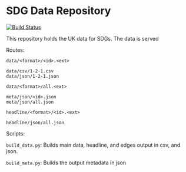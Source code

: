 # SDG Data Repository

[![Build Status](https://travis-ci.org/mangothecat/sdg-data.svg?branch=develop)](https://travis-ci.org/mangothecat/sdg-data)

This repository holds the UK data for SDGs. The data is served

Routes:

```
data/<format>/<id>.<ext>

data/csv/1-2-1.csv
data/json/1-2-1.json

data/<format>/all.<ext>

meta/json/<id>.json
meta/json/all.json

headline/<format>/<id>.<ext>

headline/json/all.json
```


Scripts:

`build_data.py`: Builds main data, headline, and edges output in csv, and json.

`build_meta.py`: Builds the output metadata in json

